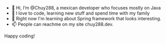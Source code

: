 - 👋 Hi, I’m @Chuy288, a mexican developer who focuses mostly on Java
- 👀 I love to code, learning new stuff and spend time with my family
- 🌱 Right now I'm learning about Spring framework that looks interesting. 
- 📫 People can reachme on my site chuy288.dev.

Happy coding!

<!---
Chuy288/Chuy288 is a ✨ special ✨ repository because its `README.md` (this file) appears on your GitHub profile.
You can click the Preview link to take a look at your changes.
--->
